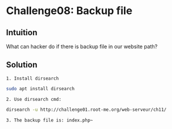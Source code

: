 # Challenge08: Backup file

## Intuition

What can hacker do if there is backup file in our website path?

## Solution

    1. Install dirsearch
    
```bash
sudo apt install dirsearch
```

    2. Use dirsearch cmd:

```bash
dirsearch -u http://challenge01.root-me.org/web-serveur/ch11/
```

    3. The backup file is: index.php~
